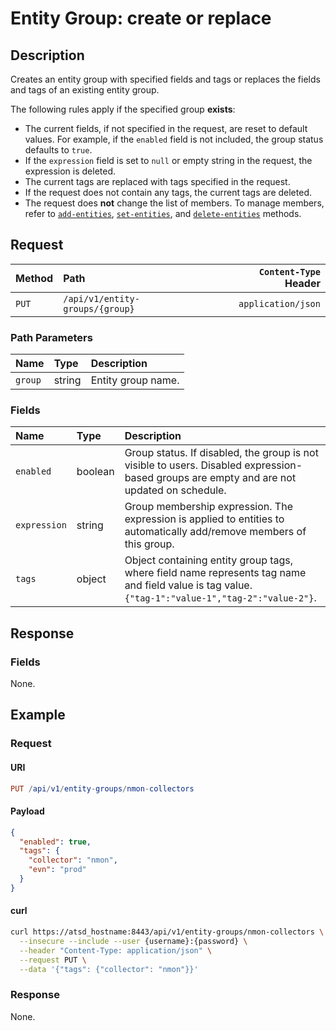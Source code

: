 # Entity Group: create or replace

## Description

Creates an entity group with specified fields and tags or replaces the fields and tags of an existing entity group.

The following rules apply if the specified group **exists**:

* The current fields, if not specified in the request, are reset to default values. For example, if the `enabled` field is not included, the group status defaults to `true`.
* If the `expression` field is set to `null` or empty string in the request, the expression is deleted.
* The current tags are replaced with tags specified in the request.
* If the request does not contain any tags, the current tags are deleted.
* The request does **not** change the list of members. To manage members, refer to [`add-entities`](./add-entities.md), [`set-entities`](./set-entities.md), and [`delete-entities`](./delete-entities.md) methods.

## Request

| Method | Path | `Content-Type` Header|
|:---|:---|---:|
| `PUT` | `/api/v1/entity-groups/{group}` | `application/json` |

### Path Parameters

|**Name**|**Type**|**Description**|
|:---|:---|:---|
| `group` |string|Entity group name.|

### Fields

| **Name** | **Type** | **Description** |
|:---|:---|:---|
| `enabled` | boolean | Group status. If disabled, the group is not visible to users. Disabled expression-based groups are empty and are not updated on schedule. |
| `expression` | string| Group membership expression. The expression is applied to entities to automatically add/remove members of this group.|
| `tags` | object| Object containing entity group tags, where field name represents tag name and field value is tag value.<br>`{"tag-1":"value-1","tag-2":"value-2"}`.  |

## Response

### Fields

None.

## Example

### Request

#### URI

```elm
PUT /api/v1/entity-groups/nmon-collectors
```

#### Payload

```json
{
  "enabled": true,
  "tags": {
    "collector": "nmon",
    "evn": "prod"
  }
}
```

#### curl

```bash
curl https://atsd_hostname:8443/api/v1/entity-groups/nmon-collectors \
  --insecure --include --user {username}:{password} \
  --header "Content-Type: application/json" \
  --request PUT \
  --data '{"tags": {"collector": "nmon"}}'
```

### Response

None.